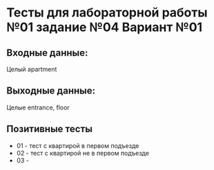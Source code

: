 # Тесты для лабораторной работы №01 задание №04 Вариант №01
## Входные данные: 
Целый apartment
## Выходные данные: 
Целые entrance, floor

## Позитивные тесты
 - 01 - тест с квартирой в первом подъезде
 - 02 - тест с квартирой не в первом подъезде
 - 03 - 
